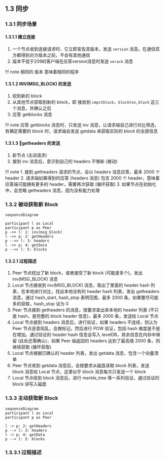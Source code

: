 ## 1.3 同步

### 1.3.1 同步场景

#### 1.3.1.1 建立连接

1. 一个节点收到连接请求时，它立即宣告其版本，发送 `version` 消息。在通信双方都得到对方版本之前，不会有其他通信
2. 版本不低于209的客户端在应答version消息时发送 `verack` 消息

!!! note
    相同的 版本 意味着相同的程序

#### 1.3.1.2 INV(MSG_BLOCK) 的发送

1. 挖到新的 block
2. 从其他节点获取到新的 block，即 接收到 `cmpctblock`，`blocktxn`, `block` 这三个消息，并确认之后
3. 应答 getblocks 消息 

!!! note
    应答 getblocks 消息时，只发送 inv 消息，让请求端自己进行对比筛选，有确定需要的 block 时，请求端会发送 getdata 来获取实际的 block 的全部信息

#### 1.3.1.3 getheaders 的发送

1. 新节点 (主动请求)
2. 接到 inv 消息后，意识到自己的 headers 不够新 (被动)

!!! note
    1. 接到 getheaders 请求的节点，会以 headers 消息应答，最多 2000 个 header
    2. 请求端如果得到的应答 (headers 消息) 包含 2000 个 header，意味着 应答端可能拥有更多的 header，需要再次获取 (循环获取)
    3. 如果节点在初始化中，会忽略 getheaders 消息，因为没有能力处理


### 1.3.2 被动获取新 Block

```mermaid
sequenceDiagram

participant l as Local
participant p as Peer
p ->> l: 1: inv(msg_block)
l ->> p: 2: getHeaders
p -->> l: 3: headers
l ->> p: 4: getData
p -->> l: 5: blocks
```

#### 1.3.2.1 过程描述

1. Peer 节点挖出了新 block，或者接受了新 block (可能是多个)，发出 inv(MSG_BLOCK) 消息
2. Local 节点接收到 inv(MSG_BLOCK) 消息，取出了里面的 header hash 列表，在本地进行对比，找出本地没有的 header hash 列表，发出 getheaders 消息，通过 hash_start, hash_stop 表明范围，最多 2000 条，如果要尽可能多的获取，hash_stop 设为 0
3. Peer 节点接到 getheaders 的消息，按要求查出来本地的 header 列表 (不只是 hash，是完整的 block header 信息)，最多 2000 条，发送给 Local 节点
4. Local 节点接到 headers 消息后，进行验证，如果 headers 不连续，则认为 Peer 节点恶意捣乱，会做标记。然后进行 POW 验证，包括 hash 难度是不是在增加。通过验证的 header hash 信息会写入 levelDB，其余信息在内存中保留 (此处还需确认)，如果 Peer 端返回的 headers 达到了最高值 2000 条，则继续获取 (循环获取)
5. Local 节点根据已确认的 header 列表，发出 getdata 消息，包含一个向量清单
6. Peer 节点收到 getdata 消息后，会按要求从磁盘读取 block 列表，发送 block 消息给 Local 节点，这里似乎 block 消息每次只发送一个 block
7. Local 节点收到 block 消息后，进行 merkle_tree 等一系列验证，通过验证的 block 讲写入磁盘


### 1.3.3 主动获取新 Block


```mermaid
sequenceDiagram
participant l as Local
participant p as Peer

l -> p: 2: getHeaders
p --> l: 3: headers
l -> p: 4: getData
p --> l: 5: blocks
```

### 1.3.3.1 过程描述